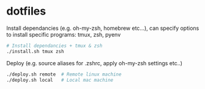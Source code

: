 # dotfiles

Install dependancies (e.g. oh-my-zsh, homebrew etc...), can specify options to install specific programs: tmux, zsh, pyenv
```bash
# Install dependancies + tmux & zsh
./install.sh tmux zsh
```

Deploy (e.g. source aliases for .zshrc, apply oh-my-zsh settings etc..)

```bash
./deploy.sh remote  # Remote linux machine
./deploy.sh local   # Local mac machine
```

